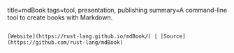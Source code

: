 title=mdBook
tags=tool, presentation, publishing
summary=A command-line tool to create books with Markdown.
~~~~~~

[Website](https://rust-lang.github.io/mdBook/) | [Source](https://github.com/rust-lang/mdBook)

